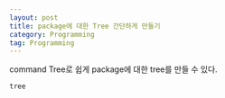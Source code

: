 ```yaml
---
layout: post
title: package에 대한 Tree 간단하게 만들기
category: Programming
tag: Programming
---
```


command Tree로 쉽게 package에 대한 tree를 만들 수 있다.
```
tree
```
